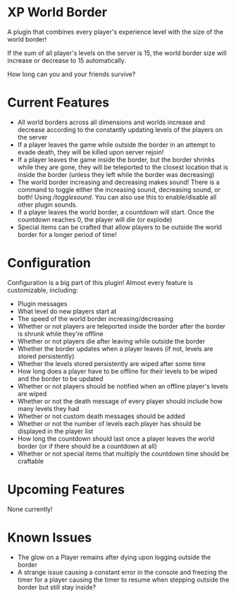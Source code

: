 # XP World Border

A plugin that combines every player's experience level with the size of the world border!

If the sum of all player's levels on the server is 15, the world border size will increase or decrease to 15 automatically.

How long can you and your friends survive?

# Current Features

- All world borders across all dimensions and worlds increase and decrease according to the constantly updating levels of the players on the server
- If a player leaves the game while outside the border in an attempt to evade death, they will be killed upon server rejoin!
- If a player leaves the game inside the border, but the border shrinks while they are gone, they will be teleported to the closest location that is inside the border (unless they left while the border was decreasing)
- The world border increasing and decreasing makes sound! There is a command to toggle either the increasing sound, decreasing sound, or both! Using */togglesound*. You can also use this to enable/disable all other plugin sounds.
- If a player leaves the world border, a countdown will start. Once the countdown reaches 0, the player will die (or explode)
- Special items can be crafted that allow players to be outside the world border for a longer period of time!

# Configuration

Configuration is a big part of this plugin! Almost every feature is customizable, including:

- Plugin messages
- What level do new players start at
- The speed of the world border increasing/decreasing
- Whether or not players are teleported inside the border after the border is shrunk while they're offline
- Whether or not players die after leaving while outside the border
- Whether the border updates when a player leaves (if not, levels are stored persistently)
- Whether the levels stored persistently are wiped after some time
- How long does a player have to be offline for their levels to be wiped and the border to be updated
- Whether or not players should be notified when an offline player's levels are wiped
- Whether or not the death message of every player should include how many levels they had
- Whether or not custom death messages should be added
- Whether or not the number of levels each player has should be displayed in the player list
- How long the countdown should last once a player leaves the world border (or if there should be a countdown at all)
- Whether or not special items that multiply the countdown time should be craftable

# Upcoming Features
None currently!

# Known Issues

- The glow on a Player remains after dying upon logging outside the border
- A strange issue causing a constant error in the console and freezing the timer for a player causing the timer to resume when stepping outside the border but still stay inside?

